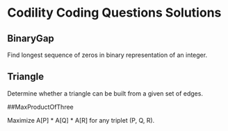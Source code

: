 # Codility Coding Questions Solutions

## BinaryGap

Find longest sequence of zeros in binary representation of an integer.

## Triangle

Determine whether a triangle can be built from a given set of edges.

##MaxProductOfThree

Maximize A[P] * A[Q] * A[R] for any triplet (P, Q, R).